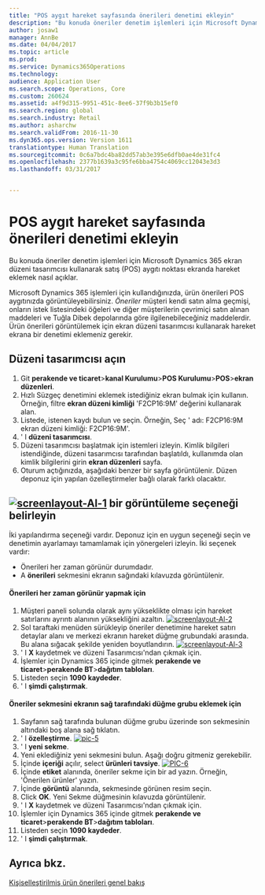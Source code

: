 ```yaml
---
title: "POS aygıt hareket sayfasında önerileri denetimi ekleyin"
description: "Bu konuda öneriler denetim işlemleri için Microsoft Dynamics 365 ekran düzeni tasarımcısı kullanarak satış (POS) aygıtı noktası ekranda hareket eklemek nasıl açıklar."
author: josaw1
manager: AnnBe
ms.date: 04/04/2017
ms.topic: article
ms.prod: 
ms.service: Dynamics365Operations
ms.technology: 
audience: Application User
ms.search.scope: Operations, Core
ms.custom: 260624
ms.assetid: a4f9d315-9951-451c-8ee6-37f9b3b15ef0
ms.search.region: global
ms.search.industry: Retail
ms.author: asharchw
ms.search.validFrom: 2016-11-30
ms.dyn365.ops.version: Version 1611
translationtype: Human Translation
ms.sourcegitcommit: 0c6a7bdc4ba82dd57ab3e395e6dfb0ae4de31fc4
ms.openlocfilehash: 2377b1639a3c95fe6bba4754c4069cc12043e3d3
ms.lasthandoff: 03/31/2017


---
```


# <a name="add-a-recommendations-control-to-the-transaction-page-on-a-pos-device"></a>POS aygıt hareket sayfasında önerileri denetimi ekleyin

Bu konuda öneriler denetim işlemleri için Microsoft Dynamics 365 ekran düzeni tasarımcısı kullanarak satış (POS) aygıtı noktası ekranda hareket eklemek nasıl açıklar.

Microsoft Dynamics 365 işlemleri için kullandığınızda, ürün önerileri POS aygıtınızda görüntüleyebilirsiniz. *Öneriler* müşteri kendi satın alma geçmişi, onların istek listesindeki öğeleri ve diğer müşterilerin çevrimiçi satın alınan maddeleri ve Tuğla Dibek depolarında göre ilgilenebileceğiniz maddelerdir. Ürün önerileri görüntülemek için ekran düzeni tasarımcısı kullanarak hareket ekrana bir denetimi eklemeniz gerekir.

## <a name="open-layout-designer"></a>Düzeni tasarımcısı açın
1.  Git **perakende ve ticaret**&gt;**kanal Kurulumu**&gt;**POS Kurulumu**&gt;**POS**&gt;**ekran düzenleri**.
2.  Hızlı Süzgeç denetimini eklemek istediğiniz ekran bulmak için kullanın. Örneğin, filtre **ekran düzeni kimliği** 'F2CP16:9M' değerini kullanarak alan.
3.  Listede, istenen kaydı bulun ve seçin. Örneğin, Seç ' adı: F2CP16:9M ekran düzeni kimliği: F2CP16:9M'.
4.  ' I **düzeni tasarımcısı**.
5.  Düzeni tasarımcısı başlatmak için istemleri izleyin. Kimlik bilgileri istendiğinde, düzeni tasarımcısı tarafından başlatıldı, kullanımda olan kimlik bilgilerini girin **ekran düzenleri** sayfa.
6.  Oturum açtığınızda, aşağıdaki benzer bir sayfa görüntülenir. Düzen deponuz için yapılan özelleştirmeler bağlı olarak farklı olacaktır.

[![screenlayout-Al-1](./media/screenlayout-pic-1.png)](./media/screenlayout-pic-1.png) bir görüntüleme seçeneği belirleyin
-----------------------

İki yapılandırma seçeneği vardır. Deponuz için en uygun seçeneği seçin ve denetimin ayarlamayı tamamlamak için yönergeleri izleyin. İki seçenek vardır:
-   Önerileri her zaman görünür durumdadır.
-   A **önerileri** sekmesini ekranın sağındaki kılavuzda görüntülenir.

#### <a name="to-make-recommendations-always-visible"></a>Önerileri her zaman görünür yapmak için

1.  Müşteri paneli solunda olarak aynı yükseklikte olması için hareket satırlarını ayrıntı alanının yüksekliğini azaltın. [](./media/pic-2.png)[![screenlayout-Al-2](./media/screenlayout-pic-2.png)](./media/screenlayout-pic-2.png)
2.  Sol taraftaki menüden sürükleyip öneriler denetimine hareket satırı detaylar alanı ve merkezi ekranın hareket düğme grubundaki arasında. Bu alana sığacak şekilde yeniden boyutlandırın. [](./media/pic-3.png)[![screenlayout-Al-3](./media/screenlayout-pic-3.png)](./media/screenlayout-pic-3.png)
3.  ' I **X** kaydetmek ve düzeni Tasarımcısı'ndan çıkmak için.
4.  İşlemler için Dynamics 365 içinde gitmek **perakende ve ticaret**&gt;**perakende BT**&gt;**dağıtım tabloları**.
5.  Listeden seçin **1090 kaydeder**.
6.  ' I **şimdi çalıştırmak**.

#### <a name="to-add-a-recommendations-tab-to-the-button-grid-on-the-right-side-of-the-screen"></a>Öneriler sekmesini ekranın sağ tarafındaki düğme grubu eklemek için

1.  Sayfanın sağ tarafında bulunan düğme grubu üzerinde son sekmesinin altındaki boş alana sağ tıklatın.
2.  ' I **özelleştirme**. [![pic-5](./media/pic-5.png)](./media/pic-5.png)
3.  ' I **yeni sekme**.
4.  Yeni eklediğiniz yeni sekmesini bulun. Aşağı doğru gitmeniz gerekebilir.
5.  İçinde **içeriği** açılır, select **ürünleri tavsiye**. [![PIC-6](./media/pic-6.png)](./media/pic-6.png)
6.  İçinde **etiket** alanında, öneriler sekme için bir ad yazın. Örneğin, 'Önerilen ürünler' yazın.
7.  İçinde **görüntü** alanında, sekmesinde görünen resim seçin.
8.  Click **OK**. Yeni Sekme düğmesinin kılavuzda görüntülenir.
9.  ' I **X** kaydetmek ve düzeni Tasarımcısı'ndan çıkmak için.
10. İşlemler için Dynamics 365 içinde gitmek **perakende ve ticaret**&gt;**perakende BT**&gt;**dağıtım tabloları**.
11. Listeden seçin **1090 kaydeder**.
12. ' I **şimdi çalıştırmak**.


<a name="see-also"></a>Ayrıca bkz.
--------

[Kişiselleştirilmiş ürün önerileri genel bakış](personalized-product-recommendations.md)


